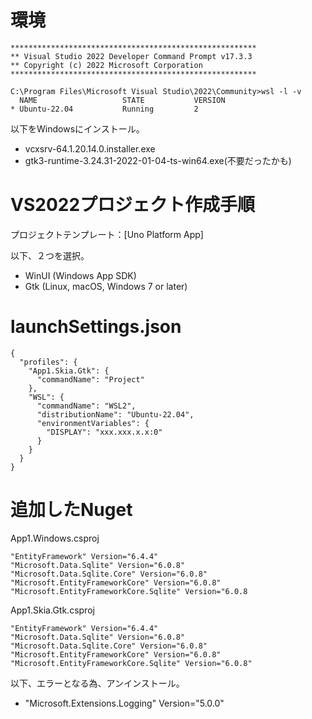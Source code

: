 # 環境

```
*******************************************************
** Visual Studio 2022 Developer Command Prompt v17.3.3
** Copyright (c) 2022 Microsoft Corporation
*******************************************************

C:\Program Files\Microsoft Visual Studio\2022\Community>wsl -l -v
  NAME                   STATE           VERSION
* Ubuntu-22.04           Running         2
```

以下をWindowsにインストール。
- vcxsrv-64.1.20.14.0.installer.exe
- gtk3-runtime-3.24.31-2022-01-04-ts-win64.exe(不要だったかも)

# VS2022プロジェクト作成手順

プロジェクトテンプレート：[Uno Platform App]

以下、２つを選択。

- WinUI (Windows App SDK)
- Gtk (Linux, macOS, Windows 7 or later)

# launchSettings.json

```
{
  "profiles": {
    "App1.Skia.Gtk": {
      "commandName": "Project"
    },
    "WSL": {
      "commandName": "WSL2",
      "distributionName": "Ubuntu-22.04",
      "environmentVariables": {
        "DISPLAY": "xxx.xxx.x.x:0"
      }
    }
  }
}
```

# 追加したNuget

App1.Windows.csproj
```
"EntityFramework" Version="6.4.4"
"Microsoft.Data.Sqlite" Version="6.0.8"
"Microsoft.Data.Sqlite.Core" Version="6.0.8"
"Microsoft.EntityFrameworkCore" Version="6.0.8"
"Microsoft.EntityFrameworkCore.Sqlite" Version="6.0.8
```

App1.Skia.Gtk.csproj
```
"EntityFramework" Version="6.4.4"
"Microsoft.Data.Sqlite" Version="6.0.8"
"Microsoft.Data.Sqlite.Core" Version="6.0.8"
"Microsoft.EntityFrameworkCore" Version="6.0.8"
"Microsoft.EntityFrameworkCore.Sqlite" Version="6.0.8"
```
以下、エラーとなる為、アンインストール。
- "Microsoft.Extensions.Logging" Version="5.0.0"
